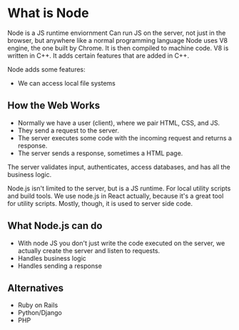 # What is Node

Node is a JS runtime enviornment
Can run JS on the server, not just in the browser, but anywhere like a normal programming language
Node uses V8 engine, the one built by Chrome.
It is then compiled to machine code.
V8 is written in C++. It adds certain features that are added in C++.

Node adds some features:
- We can access local file systems

## How the Web Works
- Normally we have a user (client), where we pair HTML, CSS, and JS.
- They send a request to the server.
- The server executes some code with the incoming request and returns a response.
- The server sends a response, sometimes a HTML page.

The server validates input, authenticates, access databases, and has all the business logic.

Node.js isn't limited to the server, but is a JS runtime. For local utility scripts and build tools.
We use node.js in React actually, because it's a great tool for utility scripts.
Mostly, though, it is used to server side code.

## What Node.js can do
- With node JS you don't just write the code executed on the server, we actually create the server and listen to requests.
- Handles business logic
- Handles sending a response

## Alternatives
- Ruby on Rails
- Python/Django
- PHP

